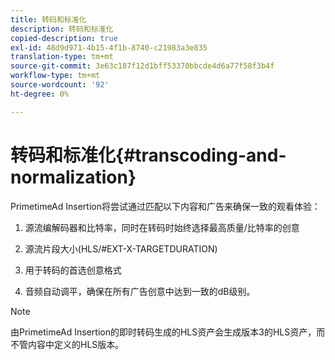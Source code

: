 ```yaml
---
title: 转码和标准化
description: 转码和标准化
copied-description: true
exl-id: 48d9d971-4b15-4f1b-8740-c21983a3e835
translation-type: tm+mt
source-git-commit: 3e63c187f12d1bff53370bbcde4d6a77f58f3b4f
workflow-type: tm+mt
source-wordcount: '92'
ht-degree: 0%

---
```


# 转码和标准化{#transcoding-and-normalization}

PrimetimeAd Insertion将尝试通过匹配以下内容和广告来确保一致的观看体验：

1. 源流编解码器和比特率，同时在转码时始终选择最高质量/比特率的创意

1. 源流片段大小(HLS/#EXT-X-TARGETDURATION)

1. 用于转码的首选创意格式

1. 音频自动调平，确保在所有广告创意中达到一致的dB级别。

>[!NOTE]
>
>由PrimetimeAd Insertion的即时转码生成的HLS资产会生成版本3的HLS资产，而不管内容中定义的HLS版本。
